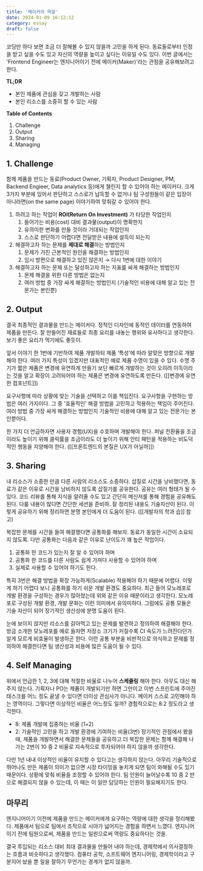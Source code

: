 ```yaml
---
title: '메이커의 역할'
date: 2024-01-09 16:12:12
category: essay
draft: false
---
```


코딩만 하다 보면 조금 더 잘해볼 수 있지 않을까 고민을 하게 된다. 동료들로부터 인정을 받고 싶을 수도 있고 자신의 역량을 높이고 싶다는 이유일 수도 있다. 이번 글에서는 'Frontend Engineer는 엔지니어이기 전에 메이커(Maker)'라는 관점을 공유해보려고 한다.

**TL;DR**
- 본인 제품에 관심을 갖고 개발하는 사람
- 본인 리소스를 소중히 할 수 있는 사람

**Table of Contents**
1. Challenge
2. Output
3. Sharing
4. Managing

## 1. Challenge
함께 제품을 만드는 동료(Product Owner, 기획자, Product Designer, PM, Backend Engieer, Data analytics 등)에게 챌린지 할 수 있어야 하는 메이커다. 크게 3가지 부분에 있어서 판단하고 스스로가 납득할 수 없거나 팀 구성원들이 같은 입장이 아니라면(on the same page) 이야기하여 맞춰갈 수 있어야 한다.
1. 하려고 하는 작업이 **ROI(Return On Investment)** 가 타당한 작업인지
    1. 들어가는 비용(cost) 대비 결과물(output)이 명확한지
    2. 유의미한 변화를 만들 것이라 기대되는 작업인지
    3. 스스로 판단하기 어렵다면 전달받은 내용에 설득이 되는지
2. 해결하고자 하는 문제를 **제대로 해결**하는 방법인지
    1. 문제가 가진 근본적인 원인을 해결하는 방법인지
    2. 임시 방편으로 해결하고 있진 않은지 → 다시 1번에 대한 이야기
3. 해결하고자 하는 문제 또는 달성하고자 하는 지표를 싸게 해결하는 방법인지
    1. 문제 해결을 위한 다른 방법은 없는지
    2. 여러 방법 중 가장 싸게 해결하는 방법인지 (기술적인 비용에 대해 알고 있는 전문가는 본인뿐)

## 2. Output
결국 최종적인 결과물을 만드는 메이커다. 정적인 디자인에 동적인 데이터를 연동하여 제품을 만든다. 잘 만들어진 재료들로 최종 요리를 내놓는 행위와 유사하다고 생각한다. 보기 좋은 요리가 먹기에도 좋듯이.

앞서 이야기 한 1번에 기반하여 제품 개발하되 제품 ‘특성’에 따라 알맞은 방향으로 개발해야 한다. 여러 가지 특성이 있겠지만 대표적인 예로 제품 수명이 있을 수 있다. 수명 주기가 짧은 제품은 변경에 유연하게 만들기 보단 빠르게 개발하는 것이 오히려 이득이라는 것을 알고 확장이 고려되어야 하는 제품은 변경에 유연하도록 만든다. ([[변경에 유연한 컴포넌트]])

요구사항에 따라 상황에 맞는 기술을 선택하고 이를 책임진다. 요구사항을 구현하는 방법은 여러 가지이다. 그 중 '효율적인' 해결 방법을 고민하고 적용하는 책임이 주어진다. 여러 방법 중 가장 싸게 해결하는 방법인지 기술적인 비용에 대해 알고 있는 전문가는 본인뿐이다.

한 가지 더 언급하자면 사용자 경험(UX)을 수호하며 개발해야 한다. 퍼널 전환율을 조금이라도 높이기 위해 클릭률을 조금이라도 더 높이기 위해 안티 패턴을 적용하는 비도덕적인 행동을 지양해야 한다. ([[프론트엔드의 본질은 UX가 아닐까]])

## 3. Sharing
내 리소스가 소중한 만큼 다른 사람의 리소스도 소중하다. 삽질로 시간을 낭비했다면, 동료가 같은 이유로 시간을 낭비하지 않도록 삽질기를 공유한다. 공유는 여러 형태가 될 수 있다. 코드 리뷰를 통해 지식을 알려줄 수도 있고 간단히 메신저를 통해 경험을 공유해도 된다. 다룰 내용이 많다면 간단한 세션을 준비하. 잘 정리된 내용도 기술자산이 된다. 이렇게 공유하기 위해 정리하면 분명 본인에게 더 도움이 된다. ([[개발자의 학과 습]] 참고)

복잡한 문제를 시간을 들여 해결했다면 공통화를 해보자.  동료가 동일한 시간이 소요되지 않도록. 다만 공통화는 다음과 같은 이유로 난이도가 꽤 높은 작업이다.
1. 공통화 한 코드가 있는지 잘 알 수 있어야 하며
2. 공통화 한 코드를 다른 사람도 쉽게 가져다 사용할 수 있어야 하며
3. 실제로 사용할 수 있어야 하기도 한다. 

특히 3번은 해결 방법을 확장 가능하게(Scalable) 적용해야 하기 때문에 어렵다. 이렇게 하기 어렵다 보니 공통화를 하기 쉬운 개발 환경도 중요하다. 최근 들어 모노레포로 개발 환경을 구성하는 경우가 많아졌는데 위와 같은 이유 때문이라고 생각한다. 모노레포로 구성된 개발 환경, 개발 문화는 이런 의미에서 유의미하다. 그럼에도 공통 모듈은 기술 자산이 되어 장기적인 생산성에 분명 도움이 된다.

눈에 보이지 않지만 리소스를 갉아먹고 있는 문제를 발견하고 정의하여 해결해야 한다. 방금 소개한 모노레포를 예로 들자면 저장소 크기가 커질수록 CI 속도가 느려진다던가 알게 모르게 비효율이 발생하곤 한다. 이런 공통 부분을 비판적으로 의식하고 문제를 정의하여 해결한다면 팀 생산성과 비용에 많은 도움이 될 수 있다.

## 4. Self Managing
위에서 언급한 1, 2, 3에 대해 적절한 비율로 나누어 **스케쥴링** 해야 한다. 아무도 대신 해주지 않는다. 기획자나 PO는 제품이 개발되기만 하면 그만이고 이번 스프린트에 주어진 태스크를 어느 정도 끝낼 수 있다면 더이상 관심사가 아니다. 메이커 스스로 고민해야 하는 영역이다. 그렇다면 이상적인 비율은 어느정도 일까? 경험적으로는 8:2 정도라고 생각한다.
- 8: 제품 개발에 집중하는 비율 (1+2)
- 2: 기술적인 고민을 하고 개발 환경에 기여하는 비율(3번)
장기적인 관점에서 봤을 때, 제품을 개발하면서 해결한 문제들을 공유하고 더 복잡한 문제는 함께 해결해 나가는 2번이 10 중 2 비율로 지속적으로 투자되어야 하지 않을까 생각한다.

다만 1년 내내 이상적인 비율이 유지할 수 있다고는 생각하지 않는다. 아무리 기술적으로 뛰어나도 만든 제품이 의미가 없으면 시장 타이밍을 놓치게 되면 팀이 와해될 수도 있기 때문이다. 상황에 맞춰 비율을 조정할 수 있어야 한다. 팀 인원이 늘어날수록 10 중 2 만으로 해결되지 않을 수 있는데, 이 때는 이 일만 담당하는 인원이 필요해지기도 한다.

## 마무리

엔지니어이기 이전에 제품을 만드는 메이커에게 요구하는 역량에 대한 생각을 정리해봤다. 제품에서 팀으로 팀에서 조직으로 시야가 넓어지는 경험을 하면서 느꼈다. 엔지니어이기 전에 팀원으로써, 제품을 만드는 일원으로써 역량도 중요하다는 것을.

결국 투입되는 리소스 대비 최대 결과물을 만들어 내야 하는데, 경제학에서 의사결정하는 흐름과 비슷하다고 생각했다. 컴퓨터 공학, 소프트웨어 엔지니어링, 경제학이라고 구분지어 놨을 뿐 일을 잘하기 무언가는 경계가 없지 않을까.
